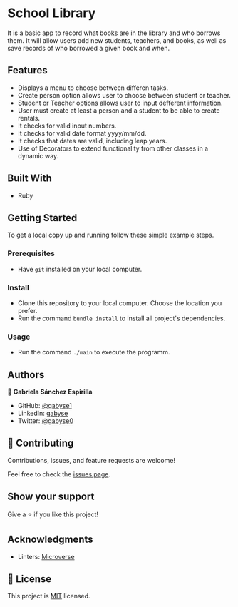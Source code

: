 # School Library
It is a basic app to record what books are in the library and who borrows them. It will allow users add new students, teachers, and books, as well as save records of who borrowed a given book and when.


## Features

- Displays a menu to choose between differen tasks.
- Create person option allows user to choose between student or teacher.
- Student or Teacher options allows user to input defferent information.
- User must create at least a person and a student to be able to create rentals.
- It checks for valid input numbers.
- It checks for valid date format yyyy/mm/dd.
- It checks that dates are valid, including leap years.
- Use of Decorators to extend functionality from other classes in a dynamic way.


## Built With

- Ruby


## Getting Started


To get a local copy up and running follow these simple example steps.

### Prerequisites

- Have `git` installed on your local computer.

### Install

- Clone this repository to your local computer. Choose the location you prefer.
- Run the command `bundle install` to install all project's dependencies.

### Usage

- Run the command `./main` to execute the programm.


## Authors

👤 **Gabriela Sánchez Espirilla**

- GitHub: [@gabyse1](https://github.com/gabyse1)
- LinkedIn: [gabyse](https://www.linkedin.com/in/gabyse/)
- Twitter: [@gabyse0](https://twitter.com/gabyse0)


## 🤝 Contributing

Contributions, issues, and feature requests are welcome!

Feel free to check the [issues page](../../issues/).


## Show your support

Give a ⭐️ if you like this project!


## Acknowledgments

- Linters: [Microverse](https://github.com/microverseinc/linters-config)


## 📝 License

This project is [MIT](./LICENSE) licensed.
